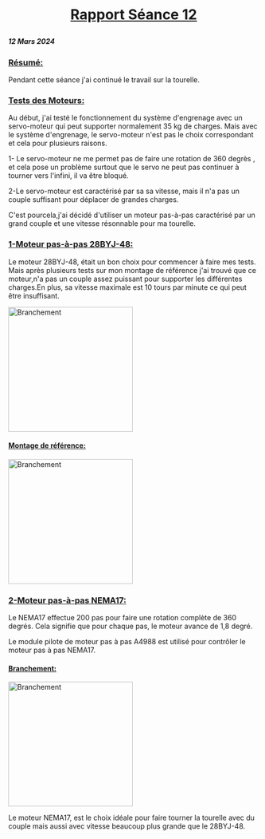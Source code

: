 # <p align="center"><ins> Rapport Séance 12
##### 12 Mars 2024
### <ins>Résumé:
Pendant cette séance j'ai continué le travail sur la tourelle.


### <ins>Tests des Moteurs:

Au début, j'ai testé le fonctionnement du système d'engrenage avec un servo-moteur qui peut supporter normalement 35 kg de charges.
Mais avec le système d'engrenage, le servo-moteur n'est pas le choix correspondant et cela pour plusieurs raisons.

1- Le servo-moteur ne me permet pas de faire une rotation de 360 degrès , et cela pose un problème surtout que le servo ne peut pas continuer à tourner vers l'infini, il va être bloqué.

2-Le servo-moteur est caractérisé par sa sa vitesse, mais il n'a pas un couple suffisant pour déplacer de grandes charges.

C'est pourcela,j'ai décidé d'utiliser un moteur pas-à-pas caractérisé par un grand couple et une vitesse résonnable pour ma tourelle.

### <ins>1-Moteur  pas-à-pas 28BYJ-48:
Le moteur 28BYJ-48, était un bon choix pour commencer à faire mes tests.
Mais après plusieurs tests sur mon montage de référence j'ai trouvé que ce moteur,n'a pas un couple assez puissant pour supporter les différentes charges.En plus, sa vitesse maximale est 10 tours par minute ce qui peut être insuffisant.

<img src="https://github.com/YoussefMiriXX/Militech-Project/blob/d6148e4d0149983cd2cce7f39dd90c2842860e57/Youssef%20Miri/Images/servo-potenc.jpg" width="250" alt="Branchement">

#### <ins> Montage de référence:

<img src="https://github.com/YoussefMiriXX/Militech-Project/blob/d6148e4d0149983cd2cce7f39dd90c2842860e57/Youssef%20Miri/Images/servo-potenc.jpg" width="250" alt="Branchement">

### <ins> 2-Moteur pas-à-pas NEMA17:

Le NEMA17 effectue 200 pas pour faire une rotation complète de 360 degrés. Cela signifie que pour chaque pas, le moteur avance de 1,8 degré.

Le module pilote de moteur pas à pas A4988 est utilisé pour contrôler le moteur pas à pas NEMA17. 

#### <ins>Branchement:
<img src="https://github.com/YoussefMiriXX/Militech-Project/blob/d6148e4d0149983cd2cce7f39dd90c2842860e57/Youssef%20Miri/Images/servo-potenc.jpg" width="250" alt="Branchement">

Le moteur NEMA17, est le choix idéale pour faire tourner la tourelle avec du couple mais aussi avec vitesse beaucoup plus grande que le  28BYJ-48.


